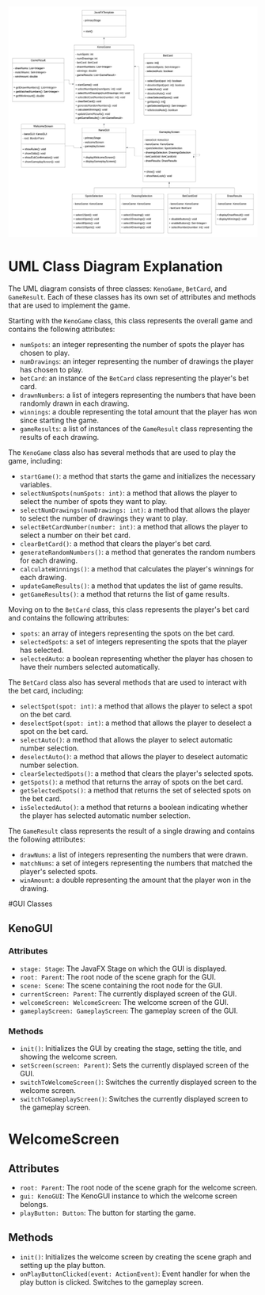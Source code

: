 ![Keno Game Class Diagram](./UML_Project2.jpeg)

# UML Class Diagram Explanation

The UML diagram consists of three classes: `KenoGame`, `BetCard`, and `GameResult`. Each of these classes has its own set of attributes and methods that are used to implement the game.

Starting with the `KenoGame` class, this class represents the overall game and contains the following attributes:

- `numSpots`: an integer representing the number of spots the player has chosen to play.
- `numDrawings`: an integer representing the number of drawings the player has chosen to play.
- `betCard`: an instance of the `BetCard` class representing the player's bet card.
- `drawnNumbers`: a list of integers representing the numbers that have been randomly drawn in each drawing.
- `winnings`: a double representing the total amount that the player has won since starting the game.
- `gameResults`: a list of instances of the `GameResult` class representing the results of each drawing.

The `KenoGame` class also has several methods that are used to play the game, including:

- `startGame()`: a method that starts the game and initializes the necessary variables.
- `selectNumSpots(numSpots: int)`: a method that allows the player to select the number of spots they want to play.
- `selectNumDrawings(numDrawings: int)`: a method that allows the player to select the number of drawings they want to play.
- `selectBetCardNumber(number: int)`: a method that allows the player to select a number on their bet card.
- `clearBetCard()`: a method that clears the player's bet card.
- `generateRandomNumbers()`: a method that generates the random numbers for each drawing.
- `calculateWinnings()`: a method that calculates the player's winnings for each drawing.
- `updateGameResults()`: a method that updates the list of game results.
- `getGameResults()`: a method that returns the list of game results.

Moving on to the `BetCard` class, this class represents the player's bet card and contains the following attributes:

- `spots`: an array of integers representing the spots on the bet card.
- `selectedSpots`: a set of integers representing the spots that the player has selected.
- `selectedAuto`: a boolean representing whether the player has chosen to have their numbers selected automatically.

The `BetCard` class also has several methods that are used to interact with the bet card, including:

- `selectSpot(spot: int)`: a method that allows the player to select a spot on the bet card.
- `deselectSpot(spot: int)`: a method that allows the player to deselect a spot on the bet card.
- `selectAuto()`: a method that allows the player to select automatic number selection.
- `deselectAuto()`: a method that allows the player to deselect automatic number selection.
- `clearSelectedSpots()`: a method that clears the player's selected spots.
- `getSpots()`: a method that returns the array of spots on the bet card.
- `getSelectedSpots()`: a method that returns the set of selected spots on the bet card.
- `isSelectedAuto()`: a method that returns a boolean indicating whether the player has selected automatic number selection.

The `GameResult` class represents the result of a single drawing and contains the following attributes:

- `drawNums`: a list of integers representing the numbers that were drawn.
- `matchNums`: a set of integers representing the numbers that matched the player's selected spots.
- `winAmount`: a double representing the amount that the player won in the drawing.

#GUI Classes 

## KenoGUI

### Attributes

- `stage: Stage`: The JavaFX Stage on which the GUI is displayed.
- `root: Parent`: The root node of the scene graph for the GUI.
- `scene: Scene`: The scene containing the root node for the GUI.
- `currentScreen: Parent`: The currently displayed screen of the GUI.
- `welcomeScreen: WelcomeScreen`: The welcome screen of the GUI.
- `gameplayScreen: GameplayScreen`: The gameplay screen of the GUI.

### Methods

- `init()`: Initializes the GUI by creating the stage, setting the title, and showing the welcome screen.
- `setScreen(screen: Parent)`: Sets the currently displayed screen of the GUI.
- `switchToWelcomeScreen()`: Switches the currently displayed screen to the welcome screen.
- `switchToGameplayScreen()`: Switches the currently displayed screen to the gameplay screen.
# WelcomeScreen

## Attributes

- `root: Parent`: The root node of the scene graph for the welcome screen.
- `gui: KenoGUI`: The KenoGUI instance to which the welcome screen belongs.
- `playButton: Button`: The button for starting the game.

## Methods

- `init()`: Initializes the welcome screen by creating the scene graph and setting up the play button.
- `onPlayButtonClicked(event: ActionEvent)`: Event handler for when the play button is clicked. Switches to the gameplay screen.
